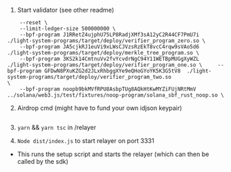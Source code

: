 1. Start validator (see other readme)

```../solana/validator/solana-test-validator \
    --reset \
    --limit-ledger-size 500000000 \
    --bpf-program J1RRetZ4ujphU75LP8RadjXMf3sA12yC2R44CF7PmU7i ./light-system-programs/target/deploy/verifier_program_zero.so \
    --bpf-program JA5cjkRJ1euVi9xLWsCJVzsRzEkT8vcC4rqw9sVAo5d6 ./light-system-programs/target/deploy/merkle_tree_program.so \
    --bpf-program 3KS2k14CmtnuVv2fvYcvdrNgC94Y11WETBpMUGgXyWZL ./light-system-programs/target/deploy/verifier_program_one.so \     --bpf-program GFDwN8PXuKZG2d2JLxRhbggXYe9eQHoGYoYK5K3G5tV8  ./light-system-programs/target/deploy/verifier_program_two.so
\
    --bpf-program noopb9bkMVfRPU8AsbpTUg8AQkHtKwMYZiFUjNRtMmV ../solana/web3.js/test/fixtures/noop-program/solana_sbf_rust_noop.so \
```

2. Airdrop cmd (might have to fund your own idjson keypair)

```solana airdrop 100000 ZBUKxVWviAJBy12edp5H6kvhcatGYW3BV4ijbgxpVSq && solana airdrop 100000 ALA2cnz41Wa2v2EYUdkYHsg7VnKsbH1j7secM5aiP8k && solana airdrop 100000 8Ers2bBEWExdrh7KDFTrRbauPbFeEvsHz3UX4vxcK9xY && solana airdrop 10000 BEKmoiPHRUxUPik2WQuKqkoFLLkieyNPrTDup5h8c9S7

```

3. `yarn` && `yarn tsc` in /relayer

4. `Node dist/index.js` to start relayer on port 3331

- This runs the setup script and starts the relayer (which can then be called by the sdk)
